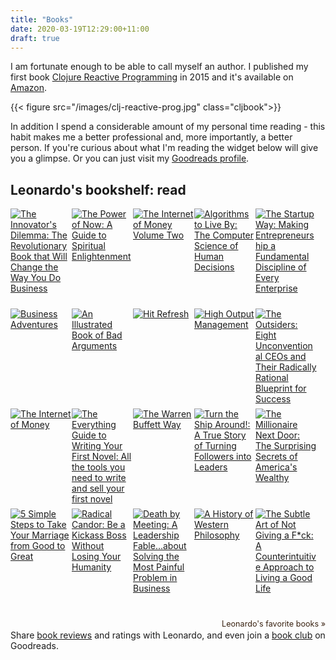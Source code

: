 ```yaml
---
title: "Books"
date: 2020-03-19T12:29:00+11:00
draft: true
---
```


I am fortunate enough to be able to call myself an author.  I published my first book [Clojure Reactive Programming](https://www.amazon.com/Clojure-Reactive-Programming-Leonardo-Borges/dp/1783986662/) in 2015 and it's available on [Amazon](https://www.amazon.com/Clojure-Reactive-Programming-Leonardo-Borges/dp/1783986662/).

<style>
figure.cljbook img {
  width: 250px;
  height: 333px;
  display: block;
  margin-left: auto;
  margin-right: auto;  
}
</style>

{{< figure src="/images/clj-reactive-prog.jpg" class="cljbook">}}

In addition I spend a considerable amount of my personal time reading - this habit makes me a better professional and, more importantly, a better person. If you're curious about what I'm reading the widget below will give you a glimpse. Or you can just visit my [Goodreads profile](https://www.goodreads.com/author/show/13699066.Leonardo_Borges). 

<style type="text/css" media="screen">
.gr_grid_container {
/* customize grid container div here. eg: width: 500px; */
}

.gr_grid_book_container {
/* customize book cover container div here */
float: left;
width: 98px;
height: 160px;
padding: 0px 0px;
overflow: hidden;
}
</style>
<div id="gr_grid_widget_1518992956">
<!-- Show static html as a placeholder in case js is not enabled - javascript include will override this if things work -->
<h2>
<a style="text-decoration: none;" rel="nofollow" href="https://www.goodreads.com/review/list/15882031-leonardo?shelf=read&utm_medium=api&utm_source=grid_widget">Leonardo's bookshelf: read</a>
</h2>
<div class="gr_grid_container">
<div class="gr_grid_book_container"><a title="The Innovator's Dilemma: The Revolutionary Book that Will Change the Way You Do Business" rel="nofollow" href="https://www.goodreads.com/book/show/2615.The_Innovator_s_Dilemma"><img alt="The Innovator's Dilemma: The Revolutionary Book that Will Change the Way You Do Business" border="0" src="https://images.gr-assets.com/books/1347654027m/2615.jpg" /></a></div>
<div class="gr_grid_book_container"><a title="The Power of Now: A Guide to Spiritual Enlightenment" rel="nofollow" href="https://www.goodreads.com/book/show/6708.The_Power_of_Now"><img alt="The Power of Now: A Guide to Spiritual Enlightenment" border="0" src="https://images.gr-assets.com/books/1386925535m/6708.jpg" /></a></div>
<div class="gr_grid_book_container"><a title="The Internet of Money Volume Two" rel="nofollow" href="https://www.goodreads.com/book/show/36804136-the-internet-of-money-volume-two"><img alt="The Internet of Money Volume Two" border="0" src="https://images.gr-assets.com/books/1512311714m/36804136.jpg" /></a></div>
<div class="gr_grid_book_container"><a title="Algorithms to Live By: The Computer Science of Human Decisions" rel="nofollow" href="https://www.goodreads.com/book/show/25666050-algorithms-to-live-by"><img alt="Algorithms to Live By: The Computer Science of Human Decisions" border="0" src="https://images.gr-assets.com/books/1454296875m/25666050.jpg" /></a></div>
<div class="gr_grid_book_container"><a title="The Startup Way: Making Entrepreneurship a Fundamental Discipline of Every Enterprise" rel="nofollow" href="https://www.goodreads.com/book/show/34267304-the-startup-way"><img alt="The Startup Way: Making Entrepreneurship a Fundamental Discipline of Every Enterprise" border="0" src="https://images.gr-assets.com/books/1498813353m/34267304.jpg" /></a></div>
<div class="gr_grid_book_container"><a title="Business Adventures" rel="nofollow" href="https://www.goodreads.com/book/show/4191136-business-adventures"><img alt="Business Adventures" border="0" src="https://images.gr-assets.com/books/1405094011m/4191136.jpg" /></a></div>
<div class="gr_grid_book_container"><a title="An Illustrated Book of Bad Arguments" rel="nofollow" href="https://www.goodreads.com/book/show/18753581-an-illustrated-book-of-bad-arguments"><img alt="An Illustrated Book of Bad Arguments" border="0" src="https://images.gr-assets.com/books/1383614988m/18753581.jpg" /></a></div>
<div class="gr_grid_book_container"><a title="Hit Refresh" rel="nofollow" href="https://www.goodreads.com/book/show/30835567-hit-refresh"><img alt="Hit Refresh" border="0" src="https://images.gr-assets.com/books/1506565784m/30835567.jpg" /></a></div>
<div class="gr_grid_book_container"><a title="High Output Management" rel="nofollow" href="https://www.goodreads.com/book/show/324750.High_Output_Management"><img alt="High Output Management" border="0" src="https://images.gr-assets.com/books/1347800461m/324750.jpg" /></a></div>
<div class="gr_grid_book_container"><a title="The Outsiders: Eight Unconventional CEOs and Their Radically Rational Blueprint for Success" rel="nofollow" href="https://www.goodreads.com/book/show/13586932-the-outsiders"><img alt="The Outsiders: Eight Unconventional CEOs and Their Radically Rational Blueprint for Success" border="0" src="https://images.gr-assets.com/books/1393447357m/13586932.jpg" /></a></div>
<div class="gr_grid_book_container"><a title="The Internet of Money" rel="nofollow" href="https://www.goodreads.com/book/show/31869077-the-internet-of-money"><img alt="The Internet of Money" border="0" src="https://images.gr-assets.com/books/1473282681m/31869077.jpg" /></a></div>
<div class="gr_grid_book_container"><a title="The Everything Guide to Writing Your First Novel: All the tools you need to write and sell your first novel (Everything®)" rel="nofollow" href="https://www.goodreads.com/book/show/21424191-the-everything-guide-to-writing-your-first-novel"><img alt="The Everything Guide to Writing Your First Novel: All the tools you need to write and sell your first novel" border="0" src="https://images.gr-assets.com/books/1440459206m/21424191.jpg" /></a></div>
<div class="gr_grid_book_container"><a title="The Warren Buffett Way" rel="nofollow" href="https://www.goodreads.com/book/show/18844019-the-warren-buffett-way"><img alt="The Warren Buffett Way" border="0" src="https://images.gr-assets.com/books/1384825701m/18844019.jpg" /></a></div>
<div class="gr_grid_book_container"><a title="Turn the Ship Around!: A True Story of Turning Followers into Leaders" rel="nofollow" href="https://www.goodreads.com/book/show/16158601-turn-the-ship-around"><img alt="Turn the Ship Around!: A True Story of Turning Followers into Leaders" border="0" src="https://images.gr-assets.com/books/1363560329m/16158601.jpg" /></a></div>
<div class="gr_grid_book_container"><a title="The Millionaire Next Door: The Surprising Secrets of America's Wealthy" rel="nofollow" href="https://www.goodreads.com/book/show/998.The_Millionaire_Next_Door"><img alt="The Millionaire Next Door: The Surprising Secrets of America's Wealthy" border="0" src="https://images.gr-assets.com/books/1348313018m/998.jpg" /></a></div>
<div class="gr_grid_book_container"><a title="5 Simple Steps to Take Your Marriage from Good to Great" rel="nofollow" href="https://www.goodreads.com/book/show/6908919-5-simple-steps-to-take-your-marriage-from-good-to-great"><img alt="5 Simple Steps to Take Your Marriage from Good to Great" border="0" src="https://images.gr-assets.com/books/1320484488m/6908919.jpg" /></a></div>
<div class="gr_grid_book_container"><a title="Radical Candor: Be a Kickass Boss Without Losing Your Humanity" rel="nofollow" href="https://www.goodreads.com/book/show/29939161-radical-candor"><img alt="Radical Candor: Be a Kickass Boss Without Losing Your Humanity" border="0" src="https://images.gr-assets.com/books/1482838407m/29939161.jpg" /></a></div>
<div class="gr_grid_book_container"><a title="Death by Meeting: A Leadership Fable...about Solving the Most Painful Problem in Business" rel="nofollow" href="https://www.goodreads.com/book/show/49040.Death_by_Meeting"><img alt="Death by Meeting: A Leadership Fable...about Solving the Most Painful Problem in Business" border="0" src="https://images.gr-assets.com/books/1348784131m/49040.jpg" /></a></div>
<div class="gr_grid_book_container"><a title="A History of Western Philosophy" rel="nofollow" href="https://www.goodreads.com/book/show/243685.A_History_of_Western_Philosophy"><img alt="A History of Western Philosophy" border="0" src="https://images.gr-assets.com/books/1344399003m/243685.jpg" /></a></div>
<div class="gr_grid_book_container"><a title="The Subtle Art of Not Giving a F*ck: A Counterintuitive Approach to Living a Good Life" rel="nofollow" href="https://www.goodreads.com/book/show/28257707-the-subtle-art-of-not-giving-a-f-ck"><img alt="The Subtle Art of Not Giving a F*ck: A Counterintuitive Approach to Living a Good Life" border="0" src="https://images.gr-assets.com/books/1465761302m/28257707.jpg" /></a></div>
<br style="clear: both"/><br/><a class="gr_grid_branding" style="font-size: .9em; color: #382110; text-decoration: none; float: right; clear: both" rel="nofollow" href="https://www.goodreads.com/user/show/15882031-leonardo">Leonardo's favorite books »</a>
<noscript><br/>Share <a rel="nofollow" href="/">book reviews</a> and ratings with Leonardo, and even join a <a rel="nofollow" href="/group">book club</a> on Goodreads.</noscript>
</div>

</div>
<script src="https://www.goodreads.com/review/grid_widget/15882031.Leonardo's%20bookshelf:%20read?cover_size=medium&hide_link=&hide_title=&num_books=20&order=d&shelf=read&sort=date_read&widget_id=1518992956" type="text/javascript" charset="utf-8"></script>
